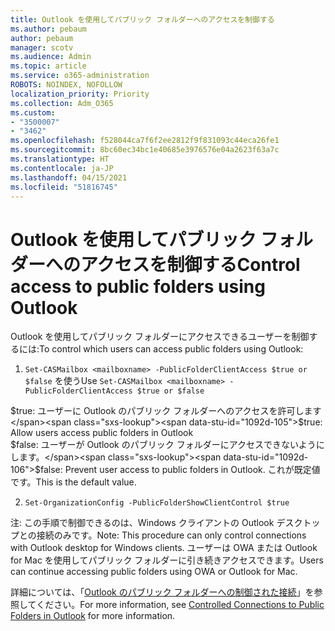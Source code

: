 ```yaml
---
title: Outlook を使用してパブリック フォルダーへのアクセスを制御する
ms.author: pebaum
author: pebaum
manager: scotv
ms.audience: Admin
ms.topic: article
ms.service: o365-administration
ROBOTS: NOINDEX, NOFOLLOW
localization_priority: Priority
ms.collection: Adm_O365
ms.custom:
- "3500007"
- "3462"
ms.openlocfilehash: f528044ca7f6f2ee2812f9f831093c44eca26fe1
ms.sourcegitcommit: 8bc60ec34bc1e40685e3976576e04a2623f63a7c
ms.translationtype: HT
ms.contentlocale: ja-JP
ms.lasthandoff: 04/15/2021
ms.locfileid: "51816745"
---
```

# <a name="control-access-to-public-folders-using-outlook"></a><span data-ttu-id="1092d-102">Outlook を使用してパブリック フォルダーへのアクセスを制御する</span><span class="sxs-lookup"><span data-stu-id="1092d-102">Control access to public folders using Outlook</span></span>

<span data-ttu-id="1092d-103">Outlook を使用してパブリック フォルダーにアクセスできるユーザーを制御するには:</span><span class="sxs-lookup"><span data-stu-id="1092d-103">To control which users can access public folders using Outlook:</span></span>

1. <span data-ttu-id="1092d-104">`Set-CASMailbox <mailboxname> -PublicFolderClientAccess $true or $false` を使う</span><span class="sxs-lookup"><span data-stu-id="1092d-104">Use `Set-CASMailbox <mailboxname> -PublicFolderClientAccess $true or $false`</span></span>

<span data-ttu-id="1092d-105">$true: ユーザーに Outlook のパブリック フォルダーへのアクセスを許可します</span><span class="sxs-lookup"><span data-stu-id="1092d-105">$true: Allow users access public folders in Outlook</span></span>  
<span data-ttu-id="1092d-106">$false: ユーザーが Outlook のパブリック フォルダーにアクセスできないようにします。</span><span class="sxs-lookup"><span data-stu-id="1092d-106">$false: Prevent user access to public folders in Outlook.</span></span> <span data-ttu-id="1092d-107">これが既定値です。</span><span class="sxs-lookup"><span data-stu-id="1092d-107">This is the default value.</span></span>  

2. `Set-OrganizationConfig -PublicFolderShowClientControl $true`

<span data-ttu-id="1092d-108">注: この手順で制御できるのは、Windows クライアントの Outlook デスクトップとの接続のみです。</span><span class="sxs-lookup"><span data-stu-id="1092d-108">Note: This procedure can only control connections with Outlook desktop for Windows clients.</span></span> <span data-ttu-id="1092d-109">ユーザーは OWA または Outlook for Mac を使用してパブリック フォルダーに引き続きアクセスできます。</span><span class="sxs-lookup"><span data-stu-id="1092d-109">Users can continue accessing public folders using OWA or Outlook for Mac.</span></span>

<span data-ttu-id="1092d-110">詳細については、「[Outlook のパブリック フォルダーへの制御された接続](https://aka.ms/controlpf)」を参照してください。</span><span class="sxs-lookup"><span data-stu-id="1092d-110">For more information, see [Controlled Connections to Public Folders in Outlook](https://aka.ms/controlpf) for more information.</span></span>
